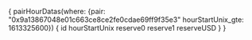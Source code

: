 {
  pairHourDatas(where: {pair: "0x9a13867048e01c663ce8ce2fe0cdae69ff9f35e3" hourStartUnix_gte: 1613325600}) {
    id
    hourStartUnix
    reserve0
    reserve1
    reserveUSD
  }
}
